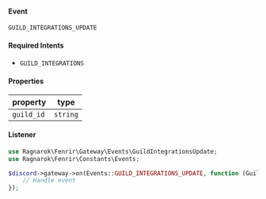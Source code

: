 #### Event
`GUILD_INTEGRATIONS_UPDATE`

#### Required Intents
- `GUILD_INTEGRATIONS`

#### Properties
|property|type|
|--------|----|
|`guild_id`|`string`|

#### Listener
```php
use Ragnarok\Fenrir\Gateway\Events\GuildIntegrationsUpdate;
use Ragnarok\Fenrir\Constants\Events;

$discord->gateway->on(Events::GUILD_INTEGRATIONS_UPDATE, function (GuildIntegrationsUpdate $event) {
    // Handle event
});
```
